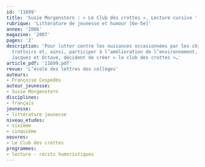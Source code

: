 ```yaml
---
id: '11699'
title: 'Susie Morgenstern : « Le Club des crottes ». Lecture cursive '
rubrique: 'Littérature de jeunesse et humour [6e-5e]'
annee: '2006'
magazine: '2007'
pages: '2'
description: 'Pour lutter contre les nuisances occasionnées par les chiens sur les
  trottoirs et, ainsi, participer à l’amélioration de l’environnement, deux amis,
  Jacques et Octave, décident de créer « le club des crottes »…'
article_pdf: '11699.pdf'
revue: 'L’école des lettres des collèges'
auteurs:
- Françoise Cespédès
auteur_jeunesse:
- Susie Morgenstern
disciplines:
- français
jeunesse:
- littérature jeunesse
niveau_etudes:
- sixième
- cinquième
oeuvres:
- Le Club des crottes
programmes:
- lecture - récits humoristiques
---
```

